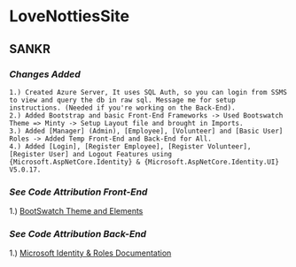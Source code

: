 # LoveNottiesSite
## SANKR
### ***Changes Added***
~~~~~~~~~~~~~~~~~~~~~~~~~~~~~~~~~~~~~~~~~~~~~~~~~~~~~~~~~~~~~~~~~~~~~~~~~~~~~~~~~~~~~~~~~~~~~~~~~~~~~~~~~~~~~~~~~~~~~~~~~~~~~~~~~~~~~~~~~~~~~~~~~~~~~~~~~~~~~~~~~~~~~~~~~~~~~~~
1.) Created Azure Server, It uses SQL Auth, so you can login from SSMS to view and query the db in raw sql. Message me for setup instructions. (Needed if you're working on the Back-End).
2.) Added Bootstrap and basic Front-End Frameworks -> Used Bootswatch Theme => Minty -> Setup Layout file and brought in Imports.
3.) Added [Manager] (Admin), [Employee], [Volunteer] and [Basic User] Roles -> Added Temp Front-End and Back-End for All.
4.) Added [Login], [Register Employee], [Register Volunteer], [Register User] and Logout Features using {Microsoft.AspNetCore.Identity} & {Microsoft.AspNetCore.Identity.UI} V5.0.17.
~~~~~~~~~~~~~~~~~~~~~~~~~~~~~~~~~~~~~~~~~~~~~~~~~~~~~~~~~~~~~~~~~~~~~~~~~~~~~~~~~~~~~~~~~~~~~~~~~~~~~~~~~~~~~~~~~~~~~~~~~~~~~~~~~~~~~~~~~~~~~~~~~~~~~~~~~~~~~~~~~~~~~~~~~~~~~~~~~~~~~~~~~~~~
### ***See Code Attribution Front-End***
1.) [BootSwatch Theme and Elements](https://bootswatch.com/minty/)

### ***See Code Attribution Back-End***
1.) [Microsoft Identity & Roles Documentation](https://learn.microsoft.com/en-us/aspnet/core/security/authentication/identity?view=aspnetcore-5.0&tabs=visual-studio)

